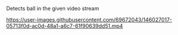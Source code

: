Detects ball in the given video stream




https://user-images.githubusercontent.com/69672043/146027017-05713f0d-ac0d-48a1-a6c7-61f90639dd51.mp4

